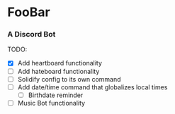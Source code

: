 # FooBar
### A Discord Bot

TODO: 
- [x] Add heartboard functionality
- [ ] Add hateboard functionality
- [ ] Solidify config to its own command
- [ ] Add date/time command that globalizes local times
  - [ ] Birthdate reminder

- [ ] Music Bot functionality